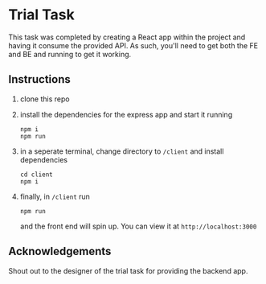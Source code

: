 # Trial Task

This task was completed by creating a React app within the project and having it consume the provided API. As such, you'll need to get both the FE and BE and running to get it working.

## Instructions
1. clone this repo
2. install the dependencies for the express app and start it running
    
    ```
    npm i
    npm run
    ```
3. in a seperate terminal, change directory to `/client` and install dependencies

    ```
    cd client
    npm i
    ```
4.  finally, in `/client` run 
    ```
    npm run
    ```
    and the front end will spin up. You can view it at `http://localhost:3000`

## Acknowledgements

Shout out to the designer of the trial task for providing the backend app.